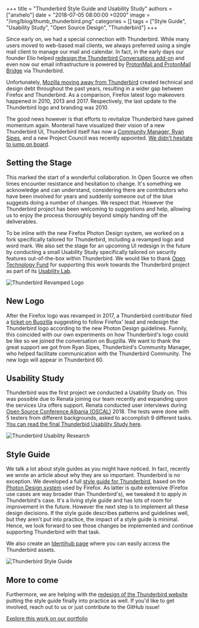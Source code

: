 +++
title = "Thunderbird Style Guide and Usability Study"
authors = ["anxhelo"]
date = "2018-07-05 08:00:00 +0200"
image = "/img/blog/thumb_thunderbird.png"
categories = []
tags = ["Style Guide", "Usability Study", "Open Source Design", "Thunderbird"]
+++

Since early on, we had a special connection with Thunderbird. While many users moved to web-based mail clients, we always preferred using a single mail client to manage our mail and calendar. In fact, in the early days our founder Elio helped [redesign the Thunderbird Conversations add-on](https://github.com/protz/thunderbird-conversations/issues/967) and even now our email infrastructure is powered by [ProtonMail and ProtonMail Bridge](https://protonmail.com/bridge/) via Thunderbird.

Unfortunately, [Mozilla moving away from Thunderbird](https://blog.mozilla.org/thunderbird/2017/05/thunderbirds-future-home/) created technical and design debt throughout the past years, resulting in a wider gap between Firefox and Thunderbird. As a comparison, Firefox latest logo makeovers happened in 2010, 2013 and 2017. Respectively, the last update to the Thunderbird logo and branding was 2010. 

The good news however is that efforts to revitalize Thunderbird have gained momentum again. Monterail have visualized their vision of a new Thunderbird UI, Thunderbird itself has now a [Community Manager, Ryan Sipes](https://twitter.com/ryanleesipes), and a new Project Council was recently appointed. [We didn't hesitate to jump on board](https://twitter.com/elioqoshi/status/972067552846319616). 

## Setting the Stage

This marked the start of a wonderful collaboration. In Open Source we often times encounter resistance and hesitation to change. It's something we acknowledge and can understand, considering there are contributors who have been involved for years and suddenly someone out of the blue suggests doing a number of changes. We respect that. However the Thunderbird project has been welcoming to suggestions and help, allowing us to enjoy the process thoroughly beyond simply handing off the deliverables. 

To be inline with the new Firefox Photon Design system, we worked on a fork specifically tailored for Thunderbird, including a revamped logo and word mark. We also set the stage for an upcoming UI redesign in the future by conducting a small Usability Study specifically tailored on security features out-of-the-box within Thunderbird. We would like to thank [Open Technology Fund](https://opentech.fund) for supporting this work towards the Thunderbird project as part of its [Usability Lab](https://ura.design/2018/03/12/ura-now-part-open-tech-funds-usability-lab).

![Thunderbird Revamped Logo](/images/projects/thunderbird_logo.png)

## New Logo
After the Firefox logo was revamped in 2017, a Thunderbird contributor filed a [ticket on Bugzilla](https://bugzilla.mozilla.org/show_bug.cgi?id=1404648) suggesting to follow Firefox' lead and redesign the Thunderbird logo according to the new Photon Design guidelines. Funnily, this coincided with our own experiments on how Thunderbird's logo could be like so we joined the conversation on Bugzilla. We want to thank the great support we got from Ryan Sipes, Thunderbird's Community Manager, who helped facilitate communication with the Thunderbird Community. The new logo will appear in Thunderbird 60.

## Usability Study
Thunderbird was the first project we conducted a Usability Study on. This was possible due to Renata joining our team recently and expanding upon the services Ura offers support. Renata conducted user interviews during [Open Source Conference Albania (OSCAL)](https://osc.al) 2018. The tests were done with 5 testers from different backgrounds, asked to accomplish 9 different tasks. [You can read the final Thunderbid Usability Study here](https://github.com/uracreative/works/raw/main/Thunderbird/Thunderbird%20Usability%20Study.pdf).

![Thunderbird Usability Research](/images/projects/thunderbird_1.png)

## Style Guide
We talk a lot about style guides as you might have noticed. In fact, recently we wrote an article about why they are so important. Thunderbird is no exception. We developed a full [style guide for Thunderbird](https://thunderbird.ura.design), based on the [Photon Design system](https://design.firefox.com) used by Firefox. As latter is quite extensive (Firefox use cases are way broader than Thunderbird's), we tweaked it to apply in Thunderbird's case. It's a living style guide and has lots of room for improvement in the future. However the next step is to implement all these design decisions. If the style guide describes patterns and guidelines well, but they aren't put into practice, the impact of a style guide is minimal. Hence, we look forward to see those changes be implemented and continue supporting Thunderbird with that task.

We also create an [Identihub page](https://demo.identihub.co/project/thunderbird#/) where you can easily access the Thunderbird assets.

![Thunderbird Style Guide](/images/projects/thunderbird_2.png)

## More to come
Furthermore, we are helping with the [redesign of the Thunderbird website](https://github.com/thundernest/thunderbird-website/issues/31) putting the style guide finally into practice as well. If you'd like to get involved, reach out to us or just contribute to the GitHub issue!

[Explore this work on our portfolio](https://ura.design/projects/thunderbird)

